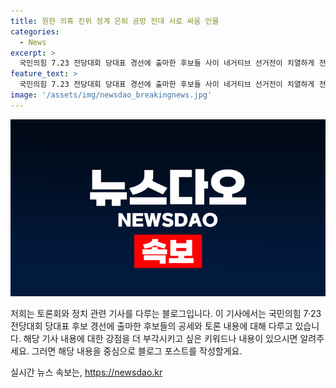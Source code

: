 ```yaml
---
title: 원한 의혹 진위 정계 은퇴 공방 전대 서로 싸움 인물
categories:
  - News
excerpt: >
  국민의힘 7.23 전당대회 당대표 경선에 출마한 후보들 사이 네거티브 선거전이 치열하게 전개되고 있다. 특히 원희룡 후보와 한동훈 후보는 각종 의혹을 놓고 공세를 펼치고, 이념 성향과 가족의 공천 개입 의혹 등이 대립점으로 부각되었다. 총선대비 마찰이 뿌리내린 것으로 보이며, 선거 전반에 걸친 갈등과 여당 내부의 우려가 커지고 있다. 이와 함께 당 선거관리위원회도 과열된 선거전에 대해 제재 조치 등 적극 대응을 하겠다고 밝혔다.
feature_text: >
  국민의힘 7.23 전당대회 당대표 경선에 출마한 후보들 사이 네거티브 선거전이 치열하게 전개되고 있다. 특히 원희룡 후보와 한동훈 후보는 각종 의혹을 놓고 공세를 펼치고, 이념 성향과 가족의 공천 개입 의혹 등이 대립점으로 부각되었다. 총선대비 마찰이 뿌리내린 것으로 보이며, 선거 전반에 걸친 갈등과 여당 내부의 우려가 커지고 있다. 이와 함께 당 선거관리위원회도 과열된 선거전에 대해 제재 조치 등 적극 대응을 하겠다고 밝혔다.
image: '/assets/img/newsdao_breakingnews.jpg'
---
```


<p><img src="/assets/img/newsdao_breakingnews.jpg" alt="implanttips 속보" /></p>

<p>저희는 토론회와 정치 관련 기사를 다루는 블로그입니다. 이 기사에서는 국민의힘 7·23 전당대회 당대표 후보 경선에 출마한 후보들의 공세와 토론 내용에 대해 다루고 있습니다. 해당 기사 내용에 대한 강점을 더 부각시키고 싶은 키워드나 내용이 있으시면 알려주세요. 그러면 해당 내용을 중심으로 블로그 포스트를 작성할게요.</p>
실시간 뉴스 속보는, <a href="https://newsdao.kr" rel="dofollow">https://newsdao.kr</a>


